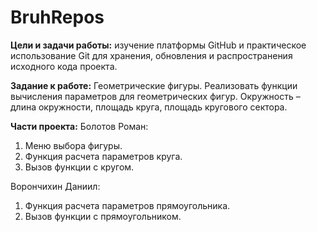 # BruhRepos
**Цели и задачи работы:** изучение платформы GitHub и практическое использование Git для хранения, обновления и распространения исходного кода проекта.

**Задание к работе:** Геометрические фигуры. Реализовать функции вычисления параметров для геометрических фигур. Окружность – длина окружности, площадь круга, площадь кругового сектора.

**Части проекта:**
Болотов Роман:
1. Меню выбора фигуры.
2. Функция расчета параметров круга.
3. Вызов функции с кругом.

Ворончихин Даниил:
1. Функция расчета параметров прямоугольника.
2. Вызов функции с прямоугольником.
